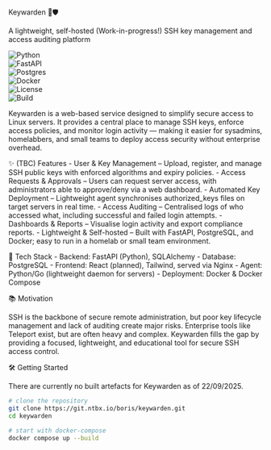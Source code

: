 Keywarden 🔑🛡️

A lightweight, self-hosted (Work-in-progress!) SSH key management and access auditing platform

![Python](https://img.shields.io/badge/python-3.11%2B-blue)  
![FastAPI](https://img.shields.io/badge/FastAPI-0.114%2B-009688?logo=fastapi)  
![Postgres](https://img.shields.io/badge/Postgres-17-336791?logo=postgresql)  
![Docker](https://img.shields.io/badge/docker-ready-2496ED?logo=docker)  
![License](https://img.shields.io/badge/license-AGPL3.0-green)  
![Build](https://img.shields.io/github/actions/workflow/status/not-Boris/keywarden/ci.yml?branch=main&label=build&logo=github)  

Keywarden is a web-based service designed to simplify secure access to Linux servers. It provides a central place to manage SSH keys, enforce access policies, and monitor login activity — making it easier for sysadmins, homelabbers, and small teams to deploy access security without enterprise overhead.

✨ (TBC) Features
	- User & Key Management – Upload, register, and manage SSH public keys with enforced algorithms and expiry policies.
	- Access Requests & Approvals – Users can request server access, with administrators able to approve/deny via a web dashboard.
	- Automated Key Deployment – Lightweight agent synchronises authorized_keys files on target servers in real time.
	- Access Auditing – Centralised logs of who accessed what, including successful and failed login attempts.
	- Dashboards & Reports – Visualise login activity and export compliance reports.
	- Lightweight & Self-hosted – Built with FastAPI, PostgreSQL, and Docker; easy to run in a homelab or small team environment.

🚀 Tech Stack
	- Backend: FastAPI (Python), SQLAlchemy
	- Database: PostgreSQL
	- Frontend: React (planned), Tailwind, served via Nginx
	- Agent: Python/Go (lightweight daemon for servers)
	- Deployment: Docker & Docker Compose

📚 Motivation

SSH is the backbone of secure remote administration, but poor key lifecycle management and lack of auditing create major risks. Enterprise tools like Teleport exist, but are often heavy and complex. Keywarden fills the gap by providing a focused, lightweight, and educational tool for secure SSH access control.

🛠️ Getting Started

There are currently no built artefacts for Keywarden as of 22/09/2025.

```bash
# clone the repository
git clone https://git.ntbx.io/boris/keywarden.git
cd keywarden

# start with docker-compose
docker compose up --build
```